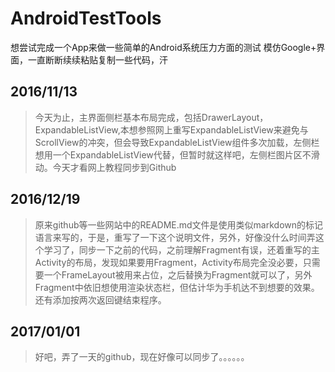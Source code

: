# AndroidTestTools
想尝试完成一个App来做一些简单的Android系统压力方面的测试
模仿Google+界面，一直断断续续粘贴复制一些代码，汗

## 2016/11/13
> 今天为止，主界面侧栏基本布局完成，包括DrawerLayout，ExpandableListView,本想参照网上重写ExpandableListView来避免与ScrollView的冲突，但会导致ExpandableListView组件多次加载，左侧栏想用一个ExpandableListView代替，但暂时就这样吧，左侧栏图片区不滑动。今天才看网上教程同步到Github

## 2016/12/19
> 原来github等一些网站中的README.md文件是使用类似markdown的标记语言来写的，于是，重写了一下这个说明文件，另外，好像没什么时间弄这个学习了，同步一下之前的代码，之前理解Fragment有误，还着重写的主Activity的布局，发现如果要用Fragment，Activity布局完全没必要，只需要一个FrameLayout被用来占位，之后替换为Fragment就可以了，另外Fragment中依旧想使用渲染状态栏，但估计华为手机达不到想要的效果。还有添加按两次返回键结束程序。

## 2017/01/01
> 好吧，弄了一天的github，现在好像可以同步了。。。。。。